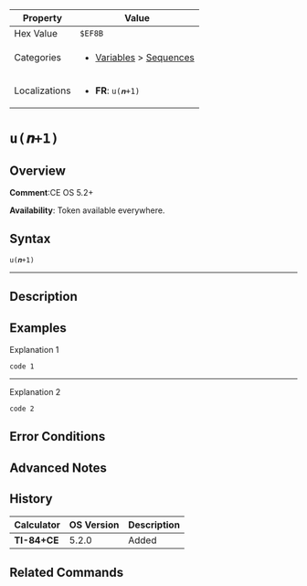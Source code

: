 | Property      | Value |
|---------------|-------|
| Hex Value     | `$EF8B`|
| Categories    | <ul><li>[Variables](<../categories/Variables.md>) > [Sequences](<../categories/Variables.md#Sequences>)</li></ul> |
| Localizations | <ul><li><b>FR</b>: `u(𝒏+1)`</li></ul> |

# `u(𝒏+1)`

## Overview


<b>Comment</b>:CE OS 5.2+

<b>Availability</b>: Token available everywhere.

## Syntax
`u(𝒏+1)`

<hr>

## Description


## Examples

Explanation 1
```ti-basic
code 1
```
---
Explanation 2
```ti-basic
code 2
```

## Error Conditions


## Advanced Notes


## History
| Calculator | OS Version | Description |
|------------|------------|-------------|
| <b>TI-84+CE</b> | 5.2.0 | Added |

## Related Commands

